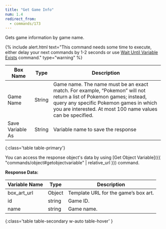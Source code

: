 ```yaml
---
title: "Get Game Info"
num: 1.4
redirect_from:
  - commands/173
---
```


Gets game information by game name.

{% include alert.html text="This command needs some time to execute, either delay your next commands by 1-2 seconds or use <a href='/docs/commands/wait#waituntilvariableexists'>Wait Until Variable Exists</a> command." type="warning" %} 

| Box Name | Type | Description | 
|-------|--------|--------
|Game Name|String|Game name. The name must be an exact match. For example, “Pokemon” will not return a list of Pokemon games; instead, query any specific Pokemon games in which you are interested. At most 100 name values can be specified.
|Save Variable As|String|Variable name to save the response 
{:class='table table-primary'}

You can access the response object's data by using [Get Object Variable]({{ "commands/object#getobjectvariable" | relative_url }}) command. 


**Response Data:**


| Variable Name | Type | Description | 
|-------|--------|--------
box_art_url | Object	| Template URL for the game’s box art.
id	| string |	Game ID.
name |	string	| Game name.
{:class='table table-secondary w-auto table-hover' }












